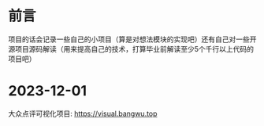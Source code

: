 # 前言
项目的话会记录一些自己的小项目（算是对想法模块的实现吧）还有自己对一些开源项目源码解读（用来提高自己的技术，打算毕业前解读至少5个千行以上代码的项目吧）

# 2023-12-01
大众点评可视化项目: https://visual.bangwu.top